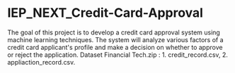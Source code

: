 # IEP_NEXT_Credit-Card-Approval
The goal of this project is to develop a credit card approval system using machine learning techniques. The system will analyze various factors of a credit card applicant's profile and make a decision on whether to approve or reject the application.
 Dataset Financial Tech.zip : 1. credit_record.csv, 2. appliaction_record.csv.
